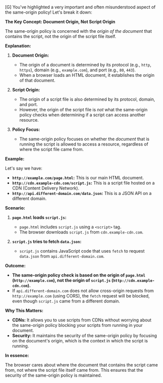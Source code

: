 [G] You've highlighted a very important and often misunderstood aspect of the same-origin policy! Let's break it down:

**The Key Concept: Document Origin, Not Script Origin**

The same-origin policy is concerned with the *origin of the document* that contains the script, not the origin of the script file itself.

**Explanation:**

1.  **Document Origin:**
    * The origin of a document is determined by its protocol (e.g., `http`, `https`), domain (e.g., `example.com`), and port (e.g., `80`, `443`).
    * When a browser loads an HTML document, it establishes the origin of that document.

2.  **Script Origin:**
    * The origin of a script file is also determined by its protocol, domain, and port.
    * However, the origin of the script file is *not* what the same-origin policy checks when determining if a script can access another resource.

3.  **Policy Focus:**
    * The same-origin policy focuses on whether the *document* that is running the script is allowed to access a resource, regardless of where the script file came from.

**Example:**

Let's say we have:

* **`http://example.com/page.html`:** This is our main HTML document.
* **`http://cdn.example-cdn.com/script.js`:** This is a script file hosted on a CDN (Content Delivery Network).
* **`http://api.different-domain.com/data.json`:** This is a JSON API on a different domain.

**Scenario:**

1.  **`page.html` loads `script.js`:**
    * `page.html` includes `script.js` using a `<script>` tag.
    * The browser downloads `script.js` from `cdn.example-cdn.com`.

2.  **`script.js` tries to fetch `data.json`:**
    * `script.js` contains JavaScript code that uses `fetch` to request `data.json` from `api.different-domain.com`.

**Outcome:**

* **The same-origin policy check is based on the origin of `page.html` (`http://example.com`), not the origin of `script.js` (`http://cdn.example-cdn.com`).**
* If `api.different-domain.com` does not allow cross-origin requests from `http://example.com` (using CORS), the `fetch` request will be blocked, even though `script.js` came from a different domain.

**Why This Matters:**

* **CDNs:** It allows you to use scripts from CDNs without worrying about the same-origin policy blocking your scripts from running in your document.
* **Security:** It maintains the security of the same-origin policy by focusing on the document's origin, which is the context in which the script is running.

**In essence:**

The browser cares about where the document that contains the script came from, not where the script file itself came from. This ensures that the security of the same-origin policy is maintained.
